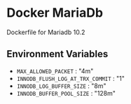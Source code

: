 # Docker MariaDb

Dockerfile for Mariadb 10.2

## Environment Variables
* `MAX_ALLOWED_PACKET` : "4m"
* `INNODB_FLUSH_LOG_AT_TRX_COMMIT` : "1"
* `INNODB_LOG_BUFFER_SIZE` : "8m"
* `INNODB_BUFFER_POOL_SIZE` : "128m"
